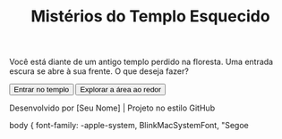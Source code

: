 # <!DOCTYPE html>
<html lang="pt-BR">
<head>
  <meta charset="UTF-8">
  <meta name="viewport" content="width=device-width, initial-scale=1.0">
  <title>Mistérios do Templo Esquecido</title>
  <link rel="stylesheet" href="estilo.css">
</head>
<body>
  <div id="container">
    <header>
      <h1>Mistérios do Templo Esquecido</h1>
    </header>
    <main>
      <p id="historia">Você está diante de um antigo templo perdido na floresta. Uma entrada escura se abre à sua frente. O que deseja fazer?</p>
      <div id="opcoes">
        <button onclick="escolha('entrar')">Entrar no templo</button>
        <button onclick="escolha('explorar')">Explorar a área ao redor</button>
      </div>
    </main>
    <footer>
      <p>Desenvolvido por [Seu Nome] | Projeto no estilo GitHub</p>
    </footer>
  </div>
  <script src="script.js"></script>
</body>
</html>

body {
  font-family: -apple-system, BlinkMacSystemFont, "Segoe
